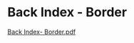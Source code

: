# Back Index - Border

[Back Index- Border.pdf](Back%20Index%20-%20Border%2016cd49bea2cc4629b0458cd1cb9f94a0/Back_Index-_Border.pdf)